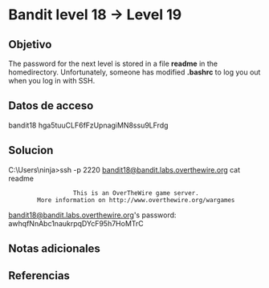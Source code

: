 # Bandit level 18 → Level 19

## Objetivo
The password for the next level is stored in a file **readme** in the homedirectory. Unfortunately, someone has modified **.bashrc** to log you out when you log in with SSH.

## Datos de acceso
bandit18
hga5tuuCLF6fFzUpnagiMN8ssu9LFrdg

## Solucion

C:\Users\ninja>ssh -p 2220 bandit18@bandit.labs.overthewire.org cat readme



                      This is an OverTheWire game server.
            More information on http://www.overthewire.org/wargames

bandit18@bandit.labs.overthewire.org's password:
awhqfNnAbc1naukrpqDYcF95h7HoMTrC

## Notas adicionales

## Referencias
